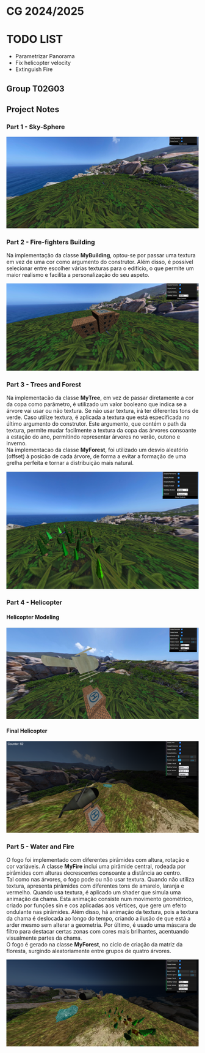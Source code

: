 # CG 2024/2025

# TODO LIST

- Parametrizar Panorama
- Fix helicopter velocity
- Extinguish Fire


## Group T02G03

## Project Notes

### Part 1 - Sky-Sphere

![Screenshot 1](screenshots/project-t02g03-1.png)

### Part 2 - Fire-fighters Building

Na implementação da classe **MyBuilding**, optou-se por passar uma textura em vez de uma cor como argumento do construtor. Além disso, é possível selecionar entre escolher várias texturas para o edifício, o que permite um maior realismo e facilita a personalização do seu aspeto.

![Screenshot 2](screenshots/project-t02g03-2.png)

### Part 3 - Trees and Forest

Na implementacão da classe **MyTree**, em vez de passar diretamente a cor da copa como parâmetro, é utilizado um valor booleano que indica se a árvore vai usar ou não textura. Se não usar textura, irá ter diferentes tons de verde. Caso utilize textura, é aplicada a textura que está especificada no último argumento do construtor. Este argumento, que contém o path da textura, permite mudar facilmente a textura da copa das árvores consoante a estação do ano, permitindo representar árvores no verão, outono e inverno.<br>
Na implementacao da classe **MyForest**, foi utilizado um desvio aleatório (offset) à posicão de cada árvore, de forma a evitar a formação de uma grelha perfeita e tornar a distribuição mais natural.

![Screenshot 3](screenshots/project-t02g03-3.png)

### Part 4 - Helicopter

#### Helicopter Modeling

![Screenshot 4](screenshots/project-t02g03-4.png)

#### Final Helicopter

![Screenshot 5](screenshots/project-t02g03-5.png)

### Part 5 - Water and Fire

O fogo foi implementado com diferentes pirâmides com altura, rotação e cor variáveis. A classe **MyFire** inclui uma pirâmide central, rodeada por pirâmides com alturas decrescentes consoante a distância ao centro. <br>
Tal como nas árvores, o fogo pode ou não usar textura. Quando não utiliza textura, apresenta pirâmides com diferentes tons de amarelo, laranja e vermelho. Quando usa textura, é aplicado um shader que simula uma animação da chama. Esta animação consiste num movimento geométrico, criado por funções sin e cos aplicadas aos vértices, que gere um efeito ondulante nas pirâmides. Além disso, há animação da textura, pois a textura da chama é deslocada ao longo do tempo, criando a ilusão de que está a arder mesmo sem alterar a geometria. Por último, é usado uma máscara de filtro para destacar certas zonas com cores mais brilhantes, acentuando visualmente partes da chama.<br>
O fogo é gerado na classe **MyForest**, no ciclo de criação da matriz da floresta, surgindo aleatoriamente entre grupos de quatro árvores.

![Screenshot 6](screenshots/project-t02g03-6.png)
